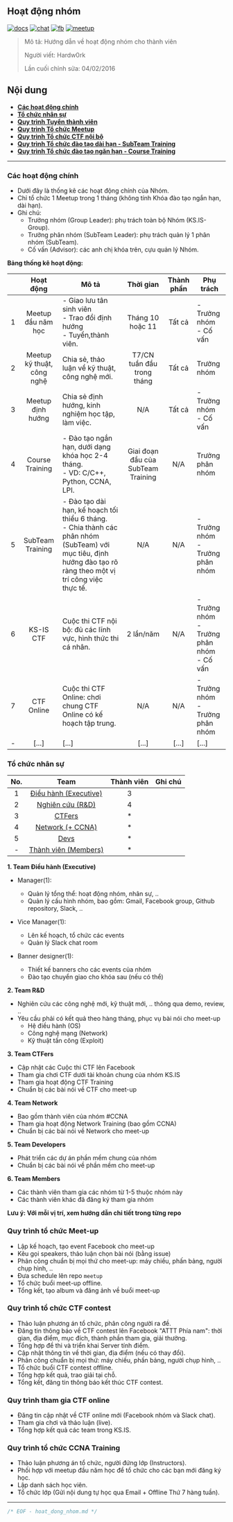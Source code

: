 ## Hoạt động nhóm

[![docs](icon/docs.png)](https://github.com/ks-is/docs)
[![chat](icon/chat.png)](https://gitter.im/ksis-group/chat)
[![fb](icon/fb.png)](https://www.facebook.com/groups/kmasouth.is)
[![meetup](icon/meet.png)](https://github.com/ks-is/meetup/issues)

> Mô tả: Hướng dẫn về hoạt động nhóm cho thành viên
>
> Người viết: Hardw0rk
>
> Lần cuối chỉnh sửa: 04/02/2016

## Nội dung

* **[Các hoạt động chính](#cac-hoat-dong-chinh)**
* **[Tổ chức nhân sự](#to-chuc-nhan-su)**
* **[Quy trình Tuyển thành viên](#tuyen-thanh-vien)**
* **[Quy trình Tổ chức Meetup](#meet-up)**
* **[Quy trình Tổ chức CTF nội bộ](#ctf-contest)**
* **[Quy trình Tổ chức đào tạo dài hạn - SubTeam Training](#subteam-training)**
* **[Quy trình Tổ chức đào tạo ngăn hạn - Course Training](#course-training)**

----

<a name="cac-hoat-dong-chinh"></a>
### Các hoạt động chính

- Dưới đây là thống kê các hoạt động chính của Nhóm.
- Chỉ tổ chức 1 Meetup trong 1 tháng (không tính Khóa đào tạo ngắn hạn, dài hạn).
- Ghi chú: 
    + Trưởng nhóm (Group Leader): phụ trách toàn bộ Nhóm (KS.IS-Group).
    + Trưởng phân nhóm (SubTeam Leader): phụ trách quản lý 1 phân nhóm (SubTeam).
    + Cố vấn (Advisor): các anh chị khóa trên, cựu quản lý Nhóm.

**Bảng thống kê hoạt động:**

|   |       Hoạt động     |                                   Mô tả                                |     Thời gian    | Thành phần |     Phụ trách       |
|:-:|:--------------------------:|---------------------------------------------------------------------------|:----------------------:|:-------------------:|--------------------------|
| 1 | Meetup đầu năm học | - Giao lưu tân sinh viên<br>- Trao đổi định hướng<br>- Tuyển,thành viên. | Tháng 10 hoặc 11 | Tất cả | - Trưởng nhóm<br>- Cố vấn |
| 2 | Meetup kỹ thuật, công nghệ | Chia sẻ, thảo luận về kỹ thuật, công nghệ mới. | T7/CN tuần đầu trong tháng | Tất cả | Trưởng nhóm |
| 3 | Meetup định hướng | Chia sẻ định hướng, kinh nghiệm học tập, làm việc. | N/A | Tất cả | - Trưởng nhóm<br>- Cố vấn |
| 4 | Course Training | - Đào tạo ngắn hạn, dưới dạng khóa học 2-4 tháng.<br>- VD: C/C++, Python, CCNA, LPI. | Giai đoạn đầu của SubTeam Training | N/A | Trưởng phân nhóm |
| 5 | SubTeam Training | - Đào tạo dài hạn, kế hoạch tối thiểu 6 tháng.<br>- Chia thành các phân nhóm (SubTeam) với mục tiêu, định hướng đào tạo rõ ràng theo một vị trí công việc thực tế. | N/A | N/A | - Trưởng nhóm<br>- Trưởng phân nhóm |
| 6 | KS-IS CTF | Cuộc thi CTF nội bộ: đủ các lĩnh vực, hình thức thi cá nhân. | 2 lần/năm | N/A | - Trưởng nhóm<br>- Trưởng phân nhóm<br>- Cố vấn |
| 7 | CTF Online | Cuộc thi CTF Online: chơi chung CTF Online có kế hoạch tập trung. | N/A  | N/A | - Trưởng nhóm<br>- Trưởng phân nhóm |
|  - | [...] | [...] | [...] | [...] | [...] |

<a name="to-chuc-nhan-su"></a>
### Tổ chức nhân sự

| No. |          Team         | Thành viên | Ghi chú |
|:---:|:---------------------:|:----------:|:-------:|
| 1   | [Điều hành (Executive)](#1-team-dieu-hanh) | 3  | |
| 2   | [Nghiên cứu (R&D)](#2-team-r-d)      | 4        | |
| 3   | [CTFers](#3-team-ctfers)             | *        | |
| 4   | [Network (+ CCNA)](#4-team-network)  | *        | |
| 5   | [Devs](#5-team-developers)           | *        | |
| -   | [Thành viên (Members)](#team-members)| *        | |

<a name="1-team-dieu-hanh"></a>
**1. Team Điều hành (Executive)**

* Manager(1):
	* Quản lý tổng thể: hoạt động nhóm, nhân sự, .. 
	* Quản lý cấu hình nhóm, bao gồm: Gmail, Facebook group, Github repository, Slack, .. 

* Vice Manager(1):
	* Lên kế hoạch, tổ chức các events 
	* Quản lý Slack chat room 

* Banner designer(1):
	* Thiết kế banners cho các events của nhóm 
	* Đào tạo chuyển giao cho khóa sau (nếu có thể) 

<a name="2-team-r-d"></a>
**2. Team R&D**

* Nghiên cứu các công nghệ mới, kỹ thuật mới, .. thông qua demo, review, ..
* Yêu cầu phải có kết quả theo hàng tháng, phục vụ bài nói cho meet-up
	* Hệ điều hành (OS)
	* Công nghệ mạng (Network)
	* Kỹ thuật tấn công (Exploit)

<a name="3-team-ctfers"></a>
**3. Team CTFers**

* Cập nhật các Cuộc thi CTF lên Facebook
* Tham gia chơi CTF dưới tài khoản chung của nhóm KS.IS
* Tham gia hoạt động CTF Training
* Chuẩn bị các bài nói về CTF cho meet-up

<a name="4-team-network"></a>
**4. Team Network**

* Bao gồm thành viên của nhóm #CCNA
* Tham gia hoạt động Network Training (bao gồm CCNA)
* Chuẩn bị các bài nói về Network cho meet-up

<a name="5-team-developers"></a>
**5. Team Developers**

* Phát triển các dự án phần mềm chung của nhóm
* Chuẩn bị các bài nói về phần mềm cho meet-up

<a name="team-members"></a>
**6. Team Members**

* Các thành viên tham gia các nhóm từ 1-5 thuộc nhóm này
* Các thành viên khác đã đăng ký tham gia nhóm

**Lưu ý: Với mỗi vị trí, xem hướng dẫn chi tiết trong từng repo**


<a name="meet-up"></a>
### Quy trình tổ chức Meet-up

* Lập kế hoạch, tạo event Facebook cho meet-up
* Kêu gọi speakers, thảo luận chọn bài nói (bằng issue)
* Phân công chuẩn bị mọi thứ cho meet-up: máy chiếu, phấn bảng, người chụp hình, ..
* Đưa schedule lên repo `meetup`
* Tổ chức buổi meet-up offline.
* Tổng kết, tạo album và đăng ảnh về buổi meet-up

<a name="ctf-contest"></a>
### Quy trình tổ chức CTF contest

* Thảo luận phương án tổ chức, phân công người ra đề.
* Đăng tin thông báo về CTF contest lên Facebook "ATTT Phía nam": thời gian, địa điểm, mục đích, thành phần tham gia, giải thưởng.
* Tổng hợp đề thi và triển khai Server tính điểm.
* Cập nhật thông tin về thời gian, địa điểm (nếu có thay đổi).
* Phân công chuẩn bị mọi thứ: máy chiếu, phấn bảng, người chụp hình, ..
* Tổ chức buổi CTF contest offline.
* Tổng hợp kết quả, trao giải tại chỗ.
* Tổng kết, đăng tin thông báo kết thúc CTF contest.

<a name="ctf-online"></a>
### Quy trình tham gia CTF online

* Đăng tin cập nhật về CTF online mới (Facebook nhóm và Slack chat).
* Tham gia chơi và thảo luận (live).
* Tổng hợp kết quả các team trong KS.IS. 

<a name="ccna-training"></a>
### Quy trình tổ chức CCNA Training

* Thảo luận phương án tổ chức, người đứng lớp (Instructors).
* Phối hợp với meetup đầu năm học để tổ chức cho các bạn mới đăng ký học.
* Lập danh sách học viên.
* Tổ chức lớp (Gửi nội dung tự học qua Email + Offline Thứ 7 hàng tuần).

----

```C
/* EOF - hoat_dong_nhom.md */
```
